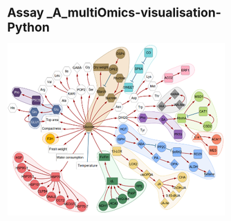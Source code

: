 Assay _A_multiOmics-visualisation-Python
========================================

<img src="https://github.com/NIB-SI/multiOmics-integration/blob/main/_p_ADAPTOmics/_I_Desiree/_S_multiOmics/_A_multiOmics-visualisation-Py/other/fig.png" height="400">
